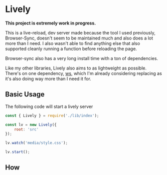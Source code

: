 # Lively

**This project is extremely work in progress.**

This is a live-reload, dev server made because the tool I used previously, Browser-Sync, doesn't seem to be maintained much and also does a lot more than I need.  I also wasn't able to find anything else that also supported cleanly running a function before reloading the page.

Browser-sync also has a very long install time with a ton of dependencies.

Like my other libraries, Lively also aims to as lightweight as possible.  There's on one dependency, [ws](https://www.npmjs.com/package/ws), which I'm already considering replacing as it's also doing way more than I need it for.

## Basic Usage

The following code will start a lively server 

```JavaScript
const { Lively } = require('./lib/index');

const lv = new Lively({
	root: 'src'
});

lv.watch('media/style.css');

lv.start();
```

## How